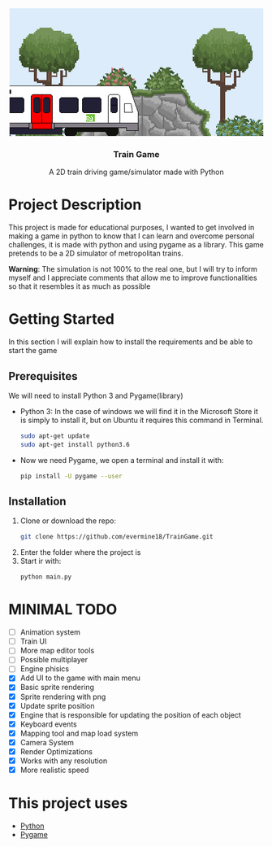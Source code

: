 <div align="center">
  <a href="https://github.com/evermine18/TrainGame">
    <img src="img/page.png" alt="Page">
  </a>

  <h3 align="center">Train Game</h3>

  <p align="center">
    A 2D train driving game/simulator made with Python
  </p>
</div>

# Project Description
This project is made for educational purposes, I wanted to get involved in making a game in python to know that I can learn and overcome personal challenges, it is made with python and using pygame as a library. This game pretends to be a 2D simulator of metropolitan trains.

**Warning**: The simulation is not 100% to the real one, but I will try to inform myself and I appreciate comments that allow me to improve functionalities so that it resembles it as much as possible

# Getting Started

In this section I will explain how to install the requirements and be able to start the game

## Prerequisites

We will need to install Python 3 and Pygame(library)

* Python 3: In the case of windows we will find it in the Microsoft Store it is simply to install it, but on Ubuntu it requires this command in Terminal.

    ```sh
    sudo apt-get update
    sudo apt-get install python3.6
    ```
* Now we need Pygame, we open a terminal and install it with:
    ```sh
    pip install -U pygame --user
    ```

## Installation

1. Clone or download the repo:
    ```sh
    git clone https://github.com/evermine18/TrainGame.git
    ```
2. Enter the folder where the project is
3. Start ir with:
    ```sh
    python main.py
    ```

# MINIMAL TODO

- [ ] Animation system
- [ ] Train UI
- [ ] More map editor tools
- [ ] Possible multiplayer
- [ ] Engine phisics
- [x] Add UI to the game with main menu
- [x] Basic sprite rendering
- [x] Sprite rendering with png
- [x] Update sprite position
- [x] Engine that is responsible for updating the position of each object
- [x] Keyboard events
- [x] Mapping tool and map load system
- [x] Camera System
- [x] Render Optimizations
- [x] Works with any resolution
- [x] More realistic speed

# This project uses

* [Python](https://www.python.org/)
* [Pygame](https://www.pygame.org/news)